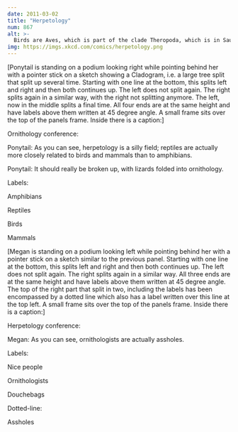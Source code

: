 ```yaml
---
date: 2011-03-02
title: "Herpetology"
num: 867
alt: >-
  Birds are Aves, which is part of the clade Theropoda, which is in Saurischia, which is in Dinosauria. Those birds outside our windows are dinosaurs. We can clear out the rest of our brains because we now have the best fact.
img: https://imgs.xkcd.com/comics/herpetology.png
---
```

[Ponytail is standing on a podium looking right while pointing behind her with a pointer stick on a sketch showing a Cladogram, i.e. a large tree split that split up several time. Starting with one line at the bottom, this splits left and right and then both continues up. The left does not split again. The right splits again in a similar way, with the right not splitting anymore. The left, now in the middle splits a final time. All four ends are at the same height and have labels above them written at 45 degree angle. A small frame sits over the top of the panels frame. Inside there is a caption:]

Ornithology conference:

Ponytail: As you can see, herpetology is a silly field; reptiles are actually more closely related to birds and mammals than to amphibians.

Ponytail: It should really be broken up, with lizards folded into ornithology.

Labels:

Amphibians

Reptiles

Birds

Mammals

[Megan is standing on a podium looking left while pointing behind her with a pointer stick on a sketch similar to the previous panel. Starting with one line at the bottom, this splits left and right and then both continues up. The left does not split again. The right splits again in a similar way. All three ends are at the same height and have labels above them written at 45 degree angle. The top of the right part that split in two, including the labels has been encompassed by a dotted line which also has a label written over this line at the top left. A small frame sits over the top of the panels frame. Inside there is a caption:]

Herpetology conference:

Megan: As you can see, ornithologists are actually assholes.

Labels:

Nice people

Ornithologists

Douchebags

Dotted-line:

Assholes